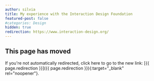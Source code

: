 ```yaml
---
author: silvia
title: My experience with the Interaction Design Foundation
featured-post: false
#categories: Design
hidden: true
redirection: https://www.interaction-design.org/
---
```

## This page has moved

If you're not automatically redirected, click here to go to the new link: [{{ page.redirection }}]({{ page.redirection }}){:target="_blank" rel="noopener"}.